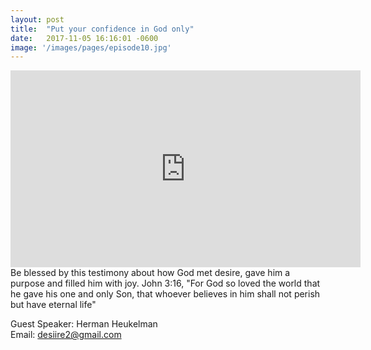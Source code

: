 ```yaml
---
layout: post
title:  "Put your confidence in God only"
date:   2017-11-05 16:16:01 -0600
image: '/images/pages/episode10.jpg'
---
```

<iframe width="560" height="315" src="https://www.youtube.com/embed/p2hdEpFg6LY" frameborder="0" allowfullscreen></iframe>
Be blessed by this testimony about how God met desire, gave him a purpose and filled him with joy.
John 3:16, "For God so loved the world that he gave his one and only Son, that whoever believes in him shall not perish but have eternal life"<br>

Guest Speaker: Herman Heukelman <br>
Email: desiire2@gmail.com
